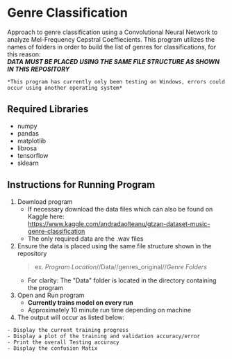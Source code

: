 # Genre Classification
Approach to genre classification using a Convolutional Neural Network to analyze Mel-Frequency Cepstral Coeffiecients.
This program utilizes the names of folders in order to build the list of genres for classifications, for this reason: <br />
***DATA MUST BE PLACED USING THE SAME FILE STRUCTURE AS SHOWN IN THIS REPOSITORY*** <br />
```
*This program has currently only been testing on Windows, errors could occur using another operating system*
```
## Required Libraries
- numpy
- pandas
- matplotlib
- librosa
- tensorflow
- sklearn

## Instructions for Running Program
1. Download program
   - If necessary download the data files which can also be found on Kaggle here: <br />
      https://www.kaggle.com/andradaolteanu/gtzan-dataset-music-genre-classification <br />
   - The only required data are the .wav files
2. Ensure the data is placed using the same file structure shown in the repository
   > ex. *Program Location*//Data//genres_original//*Genre Folders*
   - For clarity: The "Data" folder is located in the directory containing the program
3. Open and Run program 
   - **Currently trains model on every run**
   - Approximately 10 minute run time depending on machine
4. The output will occur as listed below:
```
- Display the current training progress
- Display a plot of the training and validation accuracy/error
- Print the overall Testing accuracy
- Display the confusion Matix
```
